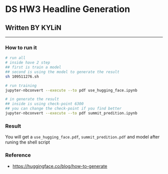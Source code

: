 # DS HW3 Headline Generation

## Written BY KYLiN

---

### How to run it

```sh
# run all 
# inside have 2 step 
## first is train a model 
## second is using the model to generate the result
sh 109511276.sh

# run training 
jupyter-nbconvert --execute --to pdf use_hugging_face.ipynb

# in generate the result
## inside is using check-point 6300 
## you can change the check-point if you find better
jupyter-nbconvert --execute --to pdf summit_predition.ipynb
```

### Result

You will get a `use_hugging_face.pdf`, `summit_predition.pdf` and model after runing the shell script

### Reference

- <https://huggingface.co/blog/how-to-generate>
